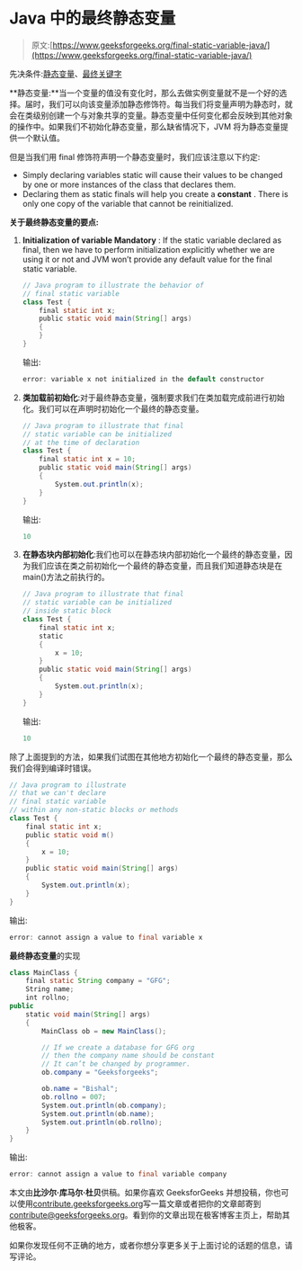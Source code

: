 # Java 中的最终静态变量

> 原文:[https://www.geeksforgeeks.org/final-static-variable-java/](https://www.geeksforgeeks.org/final-static-variable-java/)

先决条件:[静态变量](https://www.geeksforgeeks.org/static-keyword-in-java/)、[最终关键字](https://www.geeksforgeeks.org/final-keyword-java/)

**静态变量:**当一个变量的值没有变化时，那么去做实例变量就不是一个好的选择。届时，我们可以向该变量添加静态修饰符。每当我们将变量声明为静态时，就会在类级别创建一个与对象共享的变量。静态变量中任何变化都会反映到其他对象的操作中。如果我们不初始化静态变量，那么缺省情况下，JVM 将为静态变量提供一个默认值。

但是当我们用 final 修饰符声明一个静态变量时，我们应该注意以下约定:

*   Simply declaring variables static will cause their values to be changed by one or more instances of the class that declares them.
*   Declaring them as static finals will help you create a **constant** . There is only one copy of the variable that cannot be reinitialized.

**关于最终静态变量的要点:**

1.  **Initialization of variable Mandatory** : If the static variable declared as final, then we have to perform initialization explicitly whether we are using it or not and JVM won’t provide any default value for the final static variable.

    ```java
    // Java program to illustrate the behavior of
    // final static variable
    class Test {
        final static int x;
        public static void main(String[] args)
        {
        }
    }
    ```

    输出:

    ```java
    error: variable x not initialized in the default constructor

    ```

2.  **类加载前初始化**:对于最终静态变量，强制要求我们在类加载完成前进行初始化。我们可以在声明时初始化一个最终的静态变量。

    ```java
    // Java program to illustrate that final
    // static variable can be initialized
    // at the time of declaration
    class Test {
        final static int x = 10;
        public static void main(String[] args)
        {
            System.out.println(x);
        }
    }
    ```

    输出:

    ```java
    10

    ```

3.  **在静态块内部初始化**:我们也可以在静态块内部初始化一个最终的静态变量，因为我们应该在类之前初始化一个最终的静态变量，而且我们知道静态块是在 main()方法之前执行的。

    ```java
    // Java program to illustrate that final
    // static variable can be initialized
    // inside static block
    class Test {
        final static int x;
        static
        {
            x = 10;
        }
        public static void main(String[] args)
        {
            System.out.println(x);
        }
    }
    ```

    输出:

    ```java
    10

    ```

除了上面提到的方法，如果我们试图在其他地方初始化一个最终的静态变量，那么我们会得到编译时错误。

```java
// Java program to illustrate
// that we can't declare
// final static variable
// within any non-static blocks or methods
class Test {
    final static int x;
    public static void m()
    {
        x = 10;
    }
    public static void main(String[] args)
    {
        System.out.println(x);
    }
}
```

输出:

```java
error: cannot assign a value to final variable x

```

**最终静态变量**的实现

```java
class MainClass {
    final static String company = "GFG";
    String name;
    int rollno;
public
    static void main(String[] args)
    {
        MainClass ob = new MainClass();

        // If we create a database for GFG org
        // then the company name should be constant
        // It can’t be changed by programmer.
        ob.company = "Geeksforgeeks";

        ob.name = "Bishal";
        ob.rollno = 007;
        System.out.println(ob.company);
        System.out.println(ob.name);
        System.out.println(ob.rollno);
    }
}
```

输出:

```java
error: cannot assign a value to final variable company

```

本文由**比沙尔·库马尔·杜贝**供稿。如果你喜欢 GeeksforGeeks 并想投稿，你也可以使用[contribute.geeksforgeeks.org](http://www.contribute.geeksforgeeks.org)写一篇文章或者把你的文章邮寄到 contribute@geeksforgeeks.org。看到你的文章出现在极客博客主页上，帮助其他极客。

如果你发现任何不正确的地方，或者你想分享更多关于上面讨论的话题的信息，请写评论。